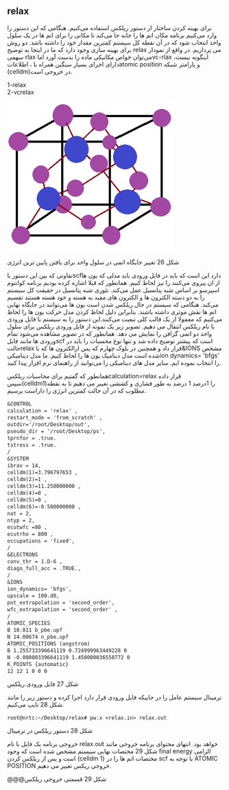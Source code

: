 ##  relax

برای بهینه کردن ساختار از دستور ریلکس استفاده می‌کنیم. هنگامی که این دستور را وارد می‌کنیم برنامه مکان اتم ها را جابه جا می‌کند تا مکانی را برای اتم ها در یک سلول واحد انتخاب شود که در آن نقطه کل سیستم کمترین مقدار خود را داشته باشد. دو روش برای بهینه سازی وجود دارد که ما در اینجا به توضیح relax می پردازیم. در واقع از نمودار سهمی rlax می‌توان خواص مکانیکی ماده را بدست آورد اماvc-rlax اینگونه نیست، دارای اجرای بسیار سنگین همراه با ، اطلاعاتatomic position و پارامتر شبکه \(celldm\)در خروجی است.

1-relax  
 2-vcrelax

![](/assets/26.png)

شکل 26  تغییر جایگاه اتمی در سلول واحد برای یافتن پایین ترین انرژی

تفاوتی که بین این دستور باscfدارد این است که باید در فایل ورودی باید مدلی که یون ها از ان پیروی می‌کنند را نیز لحاظ کنیم. همانطور که قبلا اشاره کرده بودیم برنامه کوانتوم اسپرسو بر اساس شبه پتانسیل عمل می‌کند. تئوری شبه پتانسیل در حقیقت کل سیستم را به دو دسته الکترون ها و الکترون های مقید به هسته و خود هسته هستند تقسیم می‌کند. هنگامی که سیستم در حال ریلکس شدن است یون ها می‌توانند در جایگاه نهایی اتم ها نقش موثری داشته باشند. بنابراین دلیل لحاظ کردن مدل حرکت یون ها را لحاظ می‌کنیم که معمولا از یک قالب کلی تبعیت می‌کنند.این دستور را به سیستم با فایل ورودی با نام ریلکس انتقال می دهیم. تصویر زیر یک نمونه از فایل ورودی ریلکس برای سلول واحد دو اتمی گرافن را نمایش می دهد. همانطور که در تصویر مشاهده می‌شود تمام ورودی ها مانند فایلscf است که پیشتر توضیح داده شد و تنها نوع محسبات را باید در حالتrelax قرار داد و همچنین در بلوک چهارم که پس ازالکترون ها که با&IONS مشخص شده است مدل دینامیک یون ها را لحاظ کنیم. ما مدل دینامیکیion dynamics= 'bfgs' را انتخاب نموده ایم. سایر مدل های دینامیکی را می‌توانید از راهنمای نرم افزار پیدا کنید.

همانطور که گفتیم برای محاسبات ریلکسcalculation=relax قرار داده سپس\(celldm1\)را 1درصد 1 درصد به طور فشاری و کششی تغییر می دهیم تا به نقطه مطلوب که در آن حالت کمترین انرژی را داراست برسیم.

```
&CONTROL
calculation = 'relax' ,
restart_mode = 'from_scratch' ,
outdir='/root/Desktop/out',
pseudo_dir = '/root/Desktop/ps',
tprnfor = .true.
tstress = .true.
/
&SYSTEM
ibrav = 14,
celldm(1)=3.796797653 ,
celldm(2)=1 ,
celldm(3)=11.250000000 ,
celldm(4)=0 ,
celldm(5)=0 ,
celldm(6)=-0.500000000 ,
nat = 2,
ntyp = 2,
ecutwfc =80 ,
ecutrho = 800 ,
occupations = 'fixed',
/
&ELECTRONS
conv_thr = 1.D-6 ,
diago_full_acc = .TRUE.,
/
&IONS
ion_dynamics= 'bfgs',
upscale = 100.d0,
pot_extrapolation = 'second_order',
wfc_extrapolation = 'second_order' ,
/
ATOMIC_SPECIES
B 10.811 b_pbe.upf
N 14.00674 n_pbe.upf
ATOMIC_POSITIONS (angstrom)
B 1.255733396641119 0.724999963449228 0
N -0.000003396641119 1.450000036550772 0
K_POINTS {automatic}
12 12 1 0 0 0
```

شکل 27 فایل ورودی ریلکس

ترمینال سیستم عامل را در جاییکه فایل ورودی قرار دارد اجرا کرده و دستور زیر را  مانند شکل 28 تایپ می‌کنیم.

```
root@nrtc:~/Desktop/relax# pw.x <relax.in> relax.out
```

شکل 28 دستور ریلکس در ترمینال

خروجی برنامه یک فایل با نام relax.out خواهد بود. انتهای محتوای برنامه خروجی مانند شکل 29 مختصات نهایی سیستم مشخص شده است که وجود final energy الزامی است و پس از ریلکس کردن  \(celldm 1\) مختصات اتم ها را در scf با توجه به  ATOMIC POSITION خروجی ریکس تغییر می دهیم.

@@@شکل 29  قسمتی خروجی ریلکس

